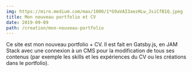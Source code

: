 ```yaml
---
img: https://miro.medium.com/max/1000/1*G9aVAI3aezHLw_JsiCfB1Q.jpeg
title: Mon nouveau portfolio et CV
date: 2019-09-09
path: /creation/mon-nouveau-portfolio
---
```


Ce site est mon nouveau portfolio + CV. Il est fait en Gatsby.js, en JAM Stack avec une connexion à un CMS pour la modification de tous ses contenus (par exemple les skills et les expériences du CV ou les créations dans le portfolio).
